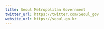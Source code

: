 ```yaml
---
title: Seoul Metropolitan Government
twitter_url: https://twitter.com/Seoul_gov
website_url: https://seoul.go.kr
---
```

